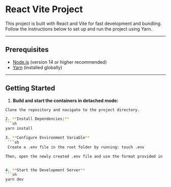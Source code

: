 # React Vite Project

This project is built with React and Vite for fast development and bundling. Follow the instructions below to set up and run the project using Yarn.

---

## Prerequisites

- [Node.js](https://nodejs.org/) (version 14 or higher recommended)
- [Yarn](https://yarnpkg.com/) (installed globally)

---

## Getting Started

1. **Build and start the containers in detached mode:**
  ```sh
  Clone the repository and navigate to the project directory.

2. **Install Dependencies:**
  ```sh
  yarn install

3. **Configure Environment Variable**
   ```sh
   Create a .env file in the root folder by running: touch .env

  Then, open the newly created .env file and use the format provided in .env.example. Make sure to update the baseurl (or similar) variable with your backend URL. For example: VITE_BASEURL=https://your-backend-url.com


4. **Start the Development Server**
  ```sh
  yarn dev
